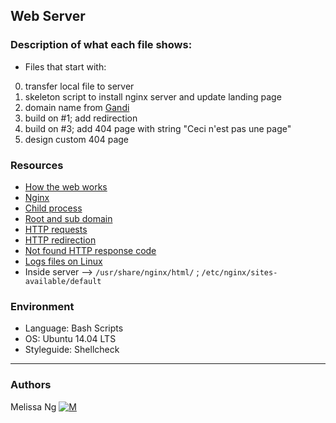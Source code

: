 ## Web Server

### Description of what each file shows:
* Files that start with:
0. transfer local file to server
1. skeleton script to install nginx server and update landing page
2. domain name from [Gandi](https://www.gandi.net/en)
3. build on #1; add redirection
4. build on #3; add 404 page with string "Ceci n'est pas une page"
5. design custom 404 page

### Resources
* [How the web works](https://developer.mozilla.org/en-US/docs/Learn/Getting_started_with_the_web)
* [Nginx](https://en.wikipedia.org/wiki/Nginx)
* [Child process](https://www.gnu.org/software/libc/manual/html_node/Processes.html#Processes)
* [Root and sub domain](http://support.landingi.com/english/publishing-and-connecting-domains/root-domain-and-subdomain-the-differences)
* [HTTP requests](https://www.tutorialspoint.com/http/http_methods.html)
* [HTTP redirection](https://moz.com/learn/seo/redirection)
* [Not found HTTP response code](https://en.wikipedia.org/wiki/HTTP_404)
* [Logs files on Linux](https://www.cyberciti.biz/faq/ubuntu-linux-gnome-system-log-viewer/)
* Inside server --> ```/usr/share/nginx/html/```  ;  ```/etc/nginx/sites-available/default```
### Environment
* Language: Bash Scripts
* OS: Ubuntu 14.04 LTS
* Styleguide: Shellcheck

---
### Authors
Melissa Ng [![M](https://upload.wikimedia.org/wikipedia/fr/thumb/c/c8/Twitter_Bird.svg/30px-Twitter_Bird.svg.png)](https://twitter.com/MelissaNg__)